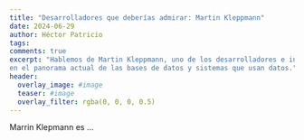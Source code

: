 ```yaml
---
title: "Desarrolladores que deberías admirar: Martin Kleppmann"
date: 2024-06-29
author: Héctor Patricio
tags:
comments: true
excerpt: "Hablemos de Martin Kleppmann, uno de los desarrolladores e investigadores de software más influyentes
en el panorama actual de las bases de datos y sistemas que usan datos."
header:
  overlay_image: #image
  teaser: #image
  overlay_filter: rgba(0, 0, 0, 0.5)
---
```


Marrin Klepmann es ...